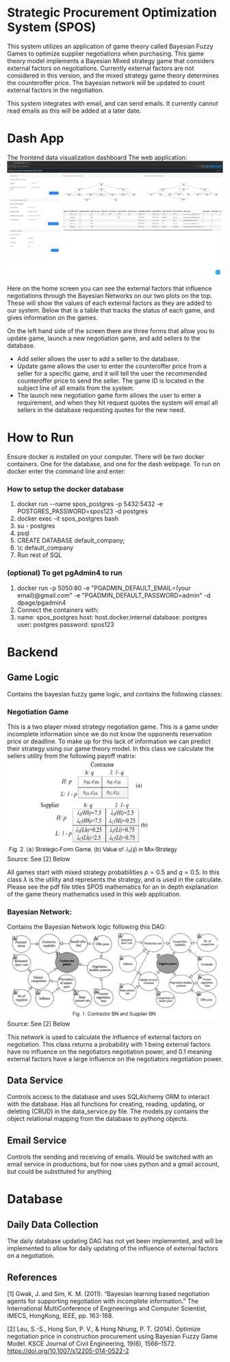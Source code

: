 # Strategic Procurement Optimization System (SPOS)

This system utilizes an application of game theory called Bayesian Fuzzy Games to optimize supplier negotiations when purchasing. This game theory model implements a Bayesian Mixed strategy game that considers external factors on negotiations. Currently external factors are not considered in this version, and the mixed strategy game theory determines the counteroffer price. The bayesian network will be updated to count external factors in the negotiation. 

This system integrates with email, and can send emails. It currently cannot read emails as this will be added at a later date. <br>

# Dash App
The frontend data visualization dashboard
The web application: <br>
<img src="Dashboard_Final.png" alt="dashboard"/> <br>

Here on the home screen you can see the external factors that influence negotiations through the Bayesian Networks on our two plots on the top. These will show the values of each external factors as they are added to our system. Below that is a table that tracks the status of each game, and gives information on the games. <br>

On the left hand side of the screen there are three forms that allow you to update game, launch a new negotiation game, and add sellers to the database. 
- Add seller allows the user to add a seller to the database. 
- Update game allows the user to enter the counteroffer price from a seller for a specific game, and it will tell the user the recommended counteroffer price to send the seller. The game ID is located in the subject line of all emails from the system. 
- The launch new negotiation game form allows the user to enter a requirement, and when they hit request quotes the system will email all sellers in the database requesting quotes for the new need. 

# How to Run
Ensure docker is installed on your computer. There will be two docker containers. One for the database, and one for the dash webpage. To run on docker enter the command line and enter:

### How to setup the docker database
1. docker run --name spos_postgres -p 5432:5432 -e POSTGRES_PASSWORD=spos123 -d postgres
2. docker exec -it spos_postgres bash
3. su - postgres
4. psql
5. CREATE DATABASE default_company;
6. \c default_company
7. Run rest of SQL

### (optional) To get pgAdmin4 to run
1. docker run -p 5050:80 -e "PGADMIN_DEFAULT_EMAIL=(your email)@gmail.com" -e "PGADMIN_DEFAULT_PASSWORD=admin" -d dpage/pgadmin4
2. Connect the containers with:
3. name: spos_postgres
host: host.docker.internal
database: postgres
user: postgres
password: spos123



# Backend
##  Game Logic 
Contains the bayesian fuzzy game logic, and contains the following classes:
### Negotiation Game <br>
This is a two player mixed strategy negotiation game. This is a game under incomplete information since we do not know the opponents reservation price or deadline. To make up for this lack of information we can predict their strategy using our game theory model. In this class we calculate the sellers utility from the following payoff matrix: <br>
<img src="Payoff_Matrix.png" alt="dashboard" width="400"/> <br>
Source: See [2] Below


All games start with mixed strategy probabilities $p=0.5$ and $q=0.5$. In this class $\lambda$ is the utility and  represents the strategy, and is used in the calculate. Please see the pdf file titles SPOS mathematics for an in depth explanation of the game theory mathematics used in this web application. 
### Bayesian Network: <br>
Contains the Bayesian Network logic following this DAG: <br>
<img src="Networks.png" alt="network" width="600"/> <br>
Source: See [2] Below <br>

This network is used to calculate the influence of external factors on negotiation. This class returns a probability with 1 being external factors have no influence on the negotiators negotiation power, and 0.1 meaning external factors have a large influence on the negotiators negotiation power. 


## Data Service
Controls access to the database and uses SQLAlchemy ORM to interact with the database. Has all functions for creating, reading, updating, or deleting (CRUD) in the data_service.py file. The models.py contains the object relational mapping from the database to pythong objects. 

##  Email Service
Controls the sending and receiving of emails. Would be switched with an email service in productions, but for now uses python and a gmail account, but could be substituted for anything

# Database
## Daily Data Collection
The daily database updating DAG has not yet been implemented, and will be implemented to allow for daily updating of the influence of external factors on a negotiation. 

## References
[1] Gwak, J. and Sim, K. M. (2011). “Bayesian learning based negotiation
agents for supporting negotiation with incomplete information.” The
International MultiConference of Engineerings and Computer
Scientist, IMECS, HongKong, IEEE, pp. 163-168.


[2] Leu, S.-S., Hong Son, P. V., & Hong Nhung, P. T. (2014). Optimize negotiation price in
construction procurement using Bayesian Fuzzy Game Model. KSCE Journal of Civil
Engineering, 19(6), 1566–1572. https://doi.org/10.1007/s12205-014-0522-2
 